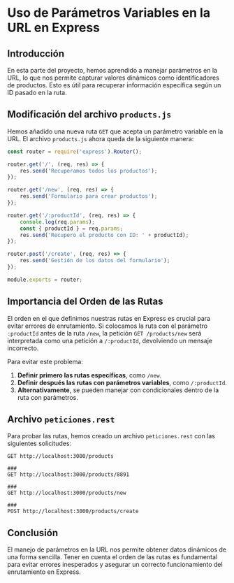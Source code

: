 # Uso de Parámetros Variables en la URL en Express

## Introducción
En esta parte del proyecto, hemos aprendido a manejar parámetros en la URL, lo que nos permite capturar valores dinámicos como identificadores de productos. Esto es útil para recuperar información específica según un ID pasado en la ruta.

## Modificación del archivo `products.js`

Hemos añadido una nueva ruta `GET` que acepta un parámetro variable en la URL. El archivo `products.js` ahora queda de la siguiente manera:

```javascript
const router = require('express').Router();

router.get('/', (req, res) => {
    res.send('Recuperamos todos los productos');
});

router.get('/new', (req, res) => {
    res.send('Formulario para crear productos');
});

router.get('/:productId', (req, res) => {
    console.log(req.params);
    const { productId } = req.params;
    res.send('Recupero el producto con ID: ' + productId);
});

router.post('/create', (req, res) => {
    res.send('Gestión de los datos del formulario');
});

module.exports = router;
```

## Importancia del Orden de las Rutas

El orden en el que definimos nuestras rutas en Express es crucial para evitar errores de enrutamiento. Si colocamos la ruta con el parámetro `:productId` antes de la ruta `/new`, la petición `GET /products/new` será interpretada como una petición a `/:productId`, devolviendo un mensaje incorrecto.

Para evitar este problema:
1. **Definir primero las rutas específicas**, como `/new`.
2. **Definir después las rutas con parámetros variables**, como `/:productId`.
3. **Alternativamente**, se pueden manejar con condicionales dentro de la ruta con parámetros.

## Archivo `peticiones.rest`
Para probar las rutas, hemos creado un archivo `peticiones.rest` con las siguientes solicitudes:

```
GET http://localhost:3000/products

###
GET http://localhost:3000/products/8891

###
GET http://localhost:3000/products/new

###
POST http://localhost:3000/products/create
```

## Conclusión
El manejo de parámetros en la URL nos permite obtener datos dinámicos de una forma sencilla. Tener en cuenta el orden de las rutas es fundamental para evitar errores inesperados y asegurar un correcto funcionamiento del enrutamiento en Express.

